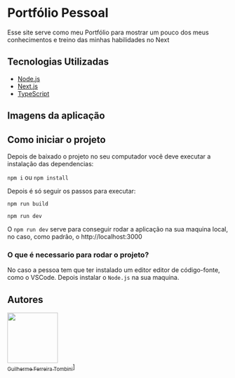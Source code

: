 
# Portfólio Pessoal

Esse site serve como meu Portfólio para mostrar um pouco dos meus conhecimentos e treino das minhas habilidades no Next




## Tecnologias Utilizadas

* [Node.js](https://nodejs.org/pt-br/docs/)
* [Next.js](https://nextjs.org/docs/getting-started)
* [TypeScript](https://www.typescriptlang.org/docs/)


## Imagens da aplicação
## Como iniciar o projeto

Depois de baixado o projeto no seu computador você deve executar a instalação das dependencias:

`npm i` ou `npm install`

Depois é só seguir os passos para executar:

`npm run build`

`npm run dev`

O `npm run dev` serve para conseguir rodar a aplicação na sua maquina local, no caso, como padrão, o http://localhost:3000

### O que é necessario para rodar o projeto?

No caso a pessoa tem que ter instalado um editor editor de código-fonte, como o VSCode.
Depois instalar o `Node.js` na sua maquina.

## Autores

[<img src="https://avatars.githubusercontent.com/u/37356058?v=4" width=115><br><sub>Guilherme Ferreira Tombini</sub>](https://github.com/Guilherme-Ferreira-Tombini)]
